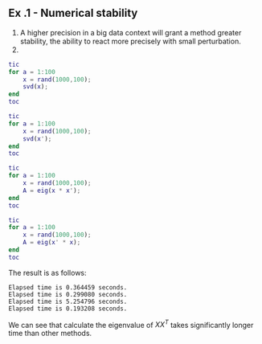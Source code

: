 ## Ex .1 - Numerical stability

1. A higher precision in a big data context will grant a method greater stability, the ability to react more precisely with small perturbation.
2. 

```matlab
tic
for a = 1:100
    x = rand(1000,100);
    svd(x);
end
toc

tic
for a = 1:100
    x = rand(1000,100);
    svd(x');
end
toc

tic
for a = 1:100
    x = rand(1000,100);
    A = eig(x * x');
end
toc

tic
for a = 1:100
    x = rand(1000,100);
    A = eig(x' * x);
end
toc
```

The result is as follows:

```
Elapsed time is 0.364459 seconds.
Elapsed time is 0.299080 seconds.
Elapsed time is 5.254796 seconds.
Elapsed time is 0.193208 seconds.
```

We can see that calculate the eigenvalue of $XX^T$ takes significantly longer time than other methods.



​	
